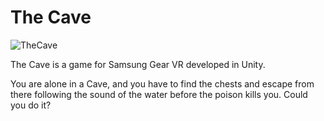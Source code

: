 # The Cave

![TheCave](https://user-images.githubusercontent.com/20919016/175787384-fa29829a-cce8-4d33-9519-c9ed6e95bf3b.jpg)

The Cave is a game for Samsung Gear VR developed in Unity.

You are alone in a Cave, and you have to find the chests and escape from there following the sound of the water before the poison kills you. Could you do it?
